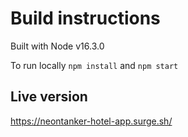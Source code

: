 # Build instructions
Built with Node v16.3.0

To run locally `npm install` and `npm start`

## Live version
https://neontanker-hotel-app.surge.sh/
